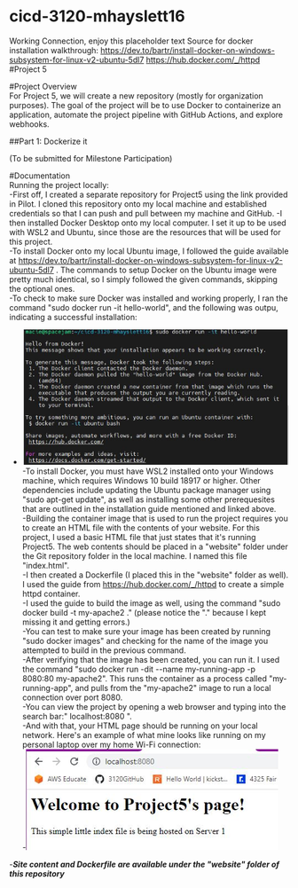 # cicd-3120-mhayslett16
Working Connection, enjoy this placeholder text
Source for docker installation walkthrough: https://dev.to/bartr/install-docker-on-windows-subsystem-for-linux-v2-ubuntu-5dl7
https://hub.docker.com/_/httpd 
#Project 5  
  
#Project Overview  
For Project 5, we will create a new repository (mostly for organization purposes). The goal of the project will be to use Docker to containerize an application, automate the project pipeline with GitHub Actions, and explore webhooks.  
  
##Part 1: Dockerize it  
  
(To be submitted for Milestone Participation)  
  
#Documentation  
Running the project locally:  
-First off, I created a separate repository for Project5 using the link provided in Pilot. I cloned this repository onto my local machine and established credentials so that I can push and pull between my machine and GitHub.
-I then installed Docker Desktop onto my local computer. I set it up to be used with WSL2 and Ubuntu, since those are the resources that will be used for this project.  
-To install Docker onto my local Ubuntu image, I followed the guide available at https://dev.to/bartr/install-docker-on-windows-subsystem-for-linux-v2-ubuntu-5dl7 . The commands to setup Docker on the Ubuntu image were pretty much identical, so I simply followed the given commands, skipping the optional ones.  
-To check to make sure Docker was installed and working properly, I ran the command "sudo docker run -it hello-world", and the following was outpu, indicating a successful installation:  
- ![docker installation](https://github.com/WSU-kduncan/cicd-3120-mhayslett16/blob/main/docker-installed.JPG)  
-To install Docker, you must have WSL2 installed onto your Windows machine, which requires Windows 10 build 18917 or higher. Other dependencies include updating the Ubuntu package manager using "sudo apt-get update", as well as installing some other prerequesites that are outlined in the installation guide mentioned and linked above.  
-Building the container image that is used to run the project requires you to create an HTML file with the contents of your website. For this project, I used a basic HTML file that just states that it's running Project5. The web contents should be placed in a "website" folder under the Git repository folder in the local machine. I named this file "index.html".  
-I then created a Dockerfile (I placed this in the "website" folder as well). I used the guide from https://hub.docker.com/_/httpd to create a simple httpd container.  
-I used the guide to build the image as well, using the command "sudo docker build -t my-apache2 ." (please notice the "." because I kept missing it and getting errors.)  
-You can test to make sure your image has been created by running "sudo docker images" and checking for the name of the image you attempted to build in the previous command.  
-After verifying that the image has been created, you can run it. I used the command "sudo docker run -dit --name my-running-app -p 8080:80 my-apache2". This runs the container as a process called "my-running-app", and pulls from the "my-apache2" image to run a local connection over port 8080.  
-You can view the project by opening a web browser and typing into the search bar:" localhost:8080 ".  
-And with that, your HTML page should be running on your local network. Here's an example of what mine looks like running on my personal laptop over my home Wi-Fi connection:  
-![Site running locally](https://github.com/WSU-kduncan/cicd-3120-mhayslett16/blob/main/running-site.JPG)
  
  
-***Site content and Dockerfile are available under the "website" folder of this repository***
